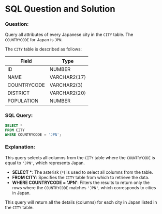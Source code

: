 # SQL Question and Solution

### Question:
Query all attributes of every Japanese city in the `CITY` table. The `COUNTRYCODE` for Japan is `JPN`.

The `CITY` table is described as follows:

| Field       | Type           |
|-------------|----------------|
| ID          | NUMBER         |
| NAME        | VARCHAR2(17)   |
| COUNTRYCODE | VARCHAR2(3)    |
| DISTRICT    | VARCHAR2(20)   |
| POPULATION  | NUMBER         |

### SQL Query:
```sql
SELECT * 
FROM CITY 
WHERE COUNTRYCODE = 'JPN';
```

### Explanation:
This query selects all columns from the `CITY` table where the `COUNTRYCODE` is equal to `'JPN'`, which represents Japan.

- **SELECT \***: The asterisk (`*`) is used to select all columns from the table.
- **FROM CITY**: Specifies the `CITY` table from which to retrieve the data.
- **WHERE COUNTRYCODE = 'JPN'**: Filters the results to return only the rows where the `COUNTRYCODE` matches `'JPN'`, which corresponds to cities in Japan.

This query will return all the details (columns) for each city in Japan listed in the `CITY` table.
